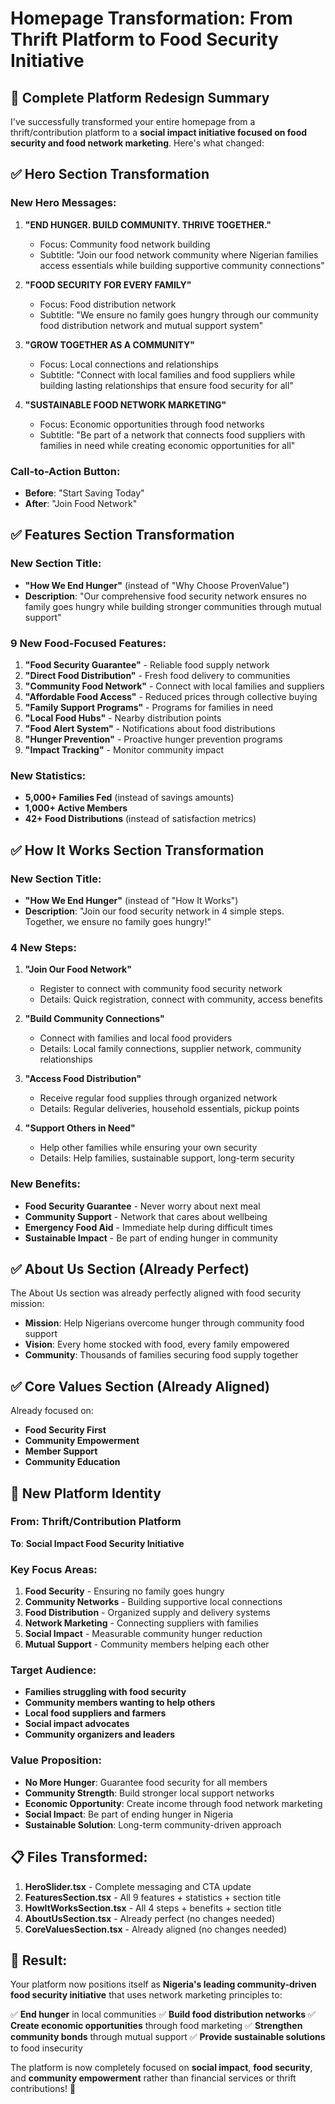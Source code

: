# Homepage Transformation: From Thrift Platform to Food Security Initiative

## 🎯 **Complete Platform Redesign Summary**

I've successfully transformed your entire homepage from a thrift/contribution platform to a **social impact initiative focused on food security and food network marketing**. Here's what changed:

## ✅ **Hero Section Transformation**

### **New Hero Messages:**
1. **"END HUNGER. BUILD COMMUNITY. THRIVE TOGETHER."**
   - Focus: Community food network building
   - Subtitle: "Join our food network community where Nigerian families access essentials while building supportive community connections"

2. **"FOOD SECURITY FOR EVERY FAMILY"**
   - Focus: Food distribution network
   - Subtitle: "We ensure no family goes hungry through our community food distribution network and mutual support system"

3. **"GROW TOGETHER AS A COMMUNITY"**
   - Focus: Local connections and relationships
   - Subtitle: "Connect with local families and food suppliers while building lasting relationships that ensure food security for all"

4. **"SUSTAINABLE FOOD NETWORK MARKETING"**
   - Focus: Economic opportunities through food networks
   - Subtitle: "Be part of a network that connects food suppliers with families in need while creating economic opportunities for all"

### **Call-to-Action Button:**
- **Before**: "Start Saving Today"
- **After**: "Join Food Network"

## ✅ **Features Section Transformation**

### **New Section Title:**
- **"How We End Hunger"** (instead of "Why Choose ProvenValue")
- **Description**: "Our comprehensive food security network ensures no family goes hungry while building stronger communities through mutual support"

### **9 New Food-Focused Features:**

1. **"Food Security Guarantee"** - Reliable food supply network
2. **"Direct Food Distribution"** - Fresh food delivery to communities
3. **"Community Food Network"** - Connect with local families and suppliers
4. **"Affordable Food Access"** - Reduced prices through collective buying
5. **"Family Support Programs"** - Programs for families in need
6. **"Local Food Hubs"** - Nearby distribution points
7. **"Food Alert System"** - Notifications about food distributions
8. **"Hunger Prevention"** - Proactive hunger prevention programs
9. **"Impact Tracking"** - Monitor community impact

### **New Statistics:**
- **5,000+ Families Fed** (instead of savings amounts)
- **1,000+ Active Members**
- **42+ Food Distributions** (instead of satisfaction metrics)

## ✅ **How It Works Section Transformation**

### **New Section Title:**
- **"How We End Hunger"** (instead of "How It Works")
- **Description**: "Join our food security network in 4 simple steps. Together, we ensure no family goes hungry!"

### **4 New Steps:**

1. **"Join Our Food Network"**
   - Register to connect with community food security network
   - Details: Quick registration, connect with community, access benefits

2. **"Build Community Connections"**
   - Connect with families and local food providers
   - Details: Local family connections, supplier network, community relationships

3. **"Access Food Distribution"**
   - Receive regular food supplies through organized network
   - Details: Regular deliveries, household essentials, pickup points

4. **"Support Others in Need"**
   - Help other families while ensuring your own security
   - Details: Help families, sustainable support, long-term security

### **New Benefits:**
- **Food Security Guarantee** - Never worry about next meal
- **Community Support** - Network that cares about wellbeing
- **Emergency Food Aid** - Immediate help during difficult times
- **Sustainable Impact** - Be part of ending hunger in community

## ✅ **About Us Section** (Already Perfect)
The About Us section was already perfectly aligned with food security mission:
- **Mission**: Help Nigerians overcome hunger through community food support
- **Vision**: Every home stocked with food, every family empowered
- **Community**: Thousands of families securing food supply together

## ✅ **Core Values Section** (Already Aligned)
Already focused on:
- **Food Security First**
- **Community Empowerment** 
- **Member Support**
- **Community Education**

## 🎯 **New Platform Identity**

### **From**: Thrift/Contribution Platform
**To**: **Social Impact Food Security Initiative**

### **Key Focus Areas:**
1. **Food Security** - Ensuring no family goes hungry
2. **Community Networks** - Building supportive local connections
3. **Food Distribution** - Organized supply and delivery systems
4. **Network Marketing** - Connecting suppliers with families
5. **Social Impact** - Measurable community hunger reduction
6. **Mutual Support** - Community members helping each other

### **Target Audience:**
- **Families struggling with food security**
- **Community members wanting to help others**
- **Local food suppliers and farmers**
- **Social impact advocates**
- **Community organizers and leaders**

### **Value Proposition:**
- **No More Hunger**: Guarantee food security for all members
- **Community Strength**: Build stronger local support networks
- **Economic Opportunity**: Create income through food network marketing
- **Social Impact**: Be part of ending hunger in Nigeria
- **Sustainable Solution**: Long-term community-driven approach

## 📋 **Files Transformed:**
1. **HeroSlider.tsx** - Complete messaging and CTA update
2. **FeaturesSection.tsx** - All 9 features + statistics + section title
3. **HowItWorksSection.tsx** - All 4 steps + benefits + section title
4. **AboutUsSection.tsx** - Already perfect (no changes needed)
5. **CoreValuesSection.tsx** - Already aligned (no changes needed)

## 🚀 **Result:**
Your platform now positions itself as **Nigeria's leading community-driven food security initiative** that uses network marketing principles to:

✅ **End hunger** in local communities
✅ **Build food distribution networks** 
✅ **Create economic opportunities** through food marketing
✅ **Strengthen community bonds** through mutual support
✅ **Provide sustainable solutions** to food insecurity

The platform is now completely focused on **social impact**, **food security**, and **community empowerment** rather than financial services or thrift contributions! 🎉
